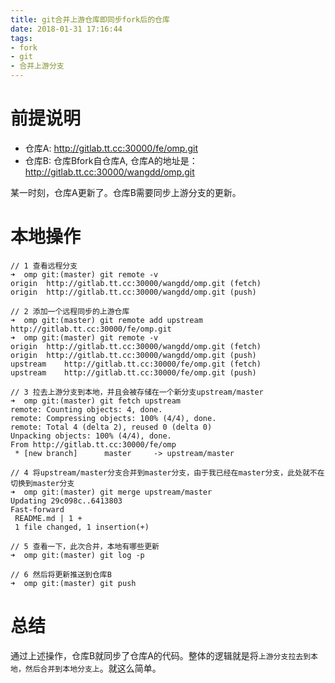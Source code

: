```yaml
---
title: git合并上游仓库即同步fork后的仓库
date: 2018-01-31 17:16:44
tags:
- fork
- git
- 合并上游分支
---
```


# 前提说明
- 仓库A: http://gitlab.tt.cc:30000/fe/omp.git
- 仓库B: 仓库Bfork自仓库A, 仓库A的地址是：http://gitlab.tt.cc:30000/wangdd/omp.git

某一时刻，仓库A更新了。仓库B需要同步上游分支的更新。

# 本地操作

```
// 1 查看远程分支
➜  omp git:(master) git remote -v
origin	http://gitlab.tt.cc:30000/wangdd/omp.git (fetch)
origin	http://gitlab.tt.cc:30000/wangdd/omp.git (push)

// 2 添加一个远程同步的上游仓库
➜  omp git:(master) git remote add upstream http://gitlab.tt.cc:30000/fe/omp.git
➜  omp git:(master) git remote -v
origin	http://gitlab.tt.cc:30000/wangdd/omp.git (fetch)
origin	http://gitlab.tt.cc:30000/wangdd/omp.git (push)
upstream	http://gitlab.tt.cc:30000/fe/omp.git (fetch)
upstream	http://gitlab.tt.cc:30000/fe/omp.git (push)

// 3 拉去上游分支到本地，并且会被存储在一个新分支upstream/master
➜  omp git:(master) git fetch upstream
remote: Counting objects: 4, done.
remote: Compressing objects: 100% (4/4), done.
remote: Total 4 (delta 2), reused 0 (delta 0)
Unpacking objects: 100% (4/4), done.
From http://gitlab.tt.cc:30000/fe/omp
 * [new branch]      master     -> upstream/master

// 4 将upstream/master分支合并到master分支，由于我已经在master分支，此处就不在切换到master分支
➜  omp git:(master) git merge upstream/master
Updating 29c098c..6413803
Fast-forward
 README.md | 1 +
 1 file changed, 1 insertion(+)

// 5 查看一下，此次合并，本地有哪些更新
➜  omp git:(master) git log -p

// 6 然后将更新推送到仓库B
➜  omp git:(master) git push
```

# 总结
通过上述操作，仓库B就同步了仓库A的代码。整体的逻辑就是将`上游分支拉去到本地，然后合并到本地分支上`。就这么简单。